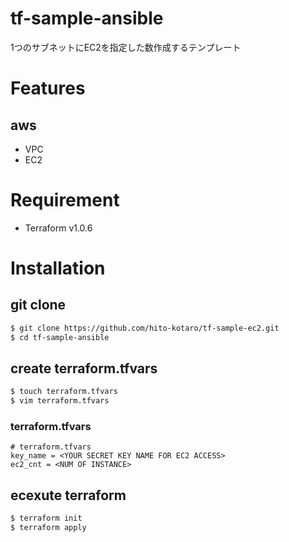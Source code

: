 # tf-sample-ansible
1つのサブネットにEC2を指定した数作成するテンプレート

# Features
## aws
* VPC
* EC2

# Requirement
* Terraform v1.0.6

# Installation

## git clone

```zsh
$ git clone https://github.com/hito-kotaro/tf-sample-ec2.git
$ cd tf-sample-ansible
```

## create terraform.tfvars
```zsh
$ touch terraform.tfvars
$ vim terraform.tfvars
```

### terraform.tfvars
```
# terraform.tfvars
key_name = <YOUR SECRET KEY NAME FOR EC2 ACCESS>
ec2_cnt = <NUM OF INSTANCE>
```

## ecexute terraform 
```zsh
$ terraform init 
$ terraform apply
```
